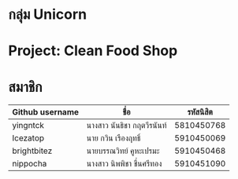 # กลุ่ม Unicorn
# Project: Clean Food Shop

# สมาชิก
| Github username | ชื่อ  | รหัสนิสิต  |
| ------------ |------------ | ------------ |
| yingntck | นางสาว นันธิชา กฤตวีรนันท์ | 5810450768 |
| Icezatop | นาย กวิน เรืองฤทธิ์ | 5910450069 |
| brightbitez | นายบรรณวิทย์ คูหะเปรมะ | 5910450468  |
| nippocha | นางสาว นิพพิชา ชื่นศรีทอง | 5910451090  |
